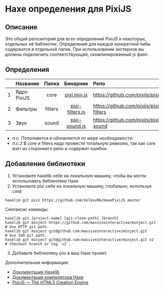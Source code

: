 # Haxe определения для PixiJS

Описание
------------------------------

Это общий репозиторий для всех определений PixiJS и некоторых, отдельных её библиотек.
Определения для каждой конкретной либы содержатся в отдельной папке.
При использовании экстернов вы должны подключить соответствующий, скомпилированный js файл.

Определения
------------------------------
||Название|Папка|Бинарник|Репо|
|:-|:-|:-:|:-:|:-|
|1|Ядро PixiJS|core|[pixi.min.js](https://github.com/VolkovRA/HaxePixiJS/tree/master/bin/lib/pixi.min.js "pixi.min.js")|https://github.com/pixijs/pixi.js|
|2|Фильтры|filters|[pixi-filters.js](https://github.com/VolkovRA/HaxePixiJS/tree/master/bin/lib/pixi-filters.js "pixi-filters.js")|https://github.com/pixijs/pixi-filters|
|3|Звук|sound|[pixi-sound.js](https://github.com/VolkovRA/HaxePixiJS/tree/master/bin/lib/pixi-sound.js "pixi-sound.js")|https://github.com/pixijs/pixi-sound|

- *п.с. Пополняется и обновляется по мере необходимости.*
- *п.с.2* В core и filters надо провести тотальную ревизию, так как core взят из стороннего репо и содержит ошибки.

Добавление библиотеки
------------------------------

1. Установите haxelib себе на локальную машину, чтобы вы могли использовать библиотеки Haxe.
2. Установите pixi себе на локальную машину, глобально, используя cmd:
```
haxelib git pixi https://github.com/VolkovRA/HaxePixiJS master
```
Синтаксис команды:
```
haxelib git [project-name] [git-clone-path] [branch]
haxelib git minject https://github.com/massiveinteractive/minject.git         # Use HTTP git path.
haxelib git minject git@github.com:massiveinteractive/minject.git             # Use SSH git path.
haxelib git minject git@github.com:massiveinteractive/minject.git v2          # Checkout branch or tag `v2`.
```
3. Добавьте библиотеку pixi в ваш Haxe проект.

Дополнительная информация:
 * [Документация Haxelib](https://lib.haxe.org/documentation/using-haxelib/ "Using Haxelib")
 * [Документация компилятора Haxe](https://haxe.org/manual/compiler-usage-hxml.html "Configure compile.hxml")
 * [PixiJS — The HTML5 Creation Engine](https://www.pixijs.com/ "PixiJS — The HTML5 Creation Engine")